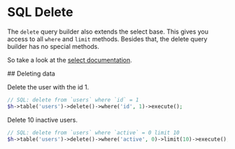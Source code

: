 # SQL Delete 

The `delete` query builder also extends the select base. This gives you access to all `where` and `limit` methods. Besides that, the delete query builder has no special methods.

So take a look at the [select documentation](docs://sql-query-builder/select/basics).

## Deleting data

Delete the user with the id 1.

```php
// SQL: delete from `users` where `id` = 1
$h->table('users')->delete()->where('id', 1)->execute();
```

Delete 10 inactive users.

```php
// SQL: delete from `users` where `active` = 0 limit 10
$h->table('users')->delete()->where('active', 0)->limit(10)->execute();
```
